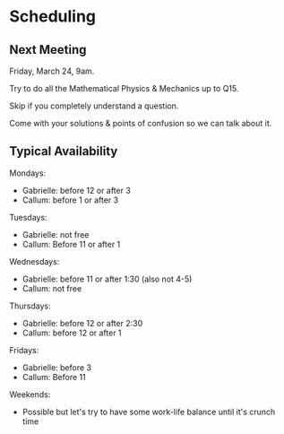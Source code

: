 # Scheduling

## Next Meeting

Friday, March 24, 9am.

Try to do all the Mathematical Physics & Mechanics up to Q15.

Skip if you completely understand a question.

Come with your solutions & points of confusion so we can talk about it.


## Typical Availability

Mondays:
- Gabrielle: before 12 or after 3
- Callum: before 1 or after 3

Tuesdays:
- Gabrielle: not free
- Callum: Before 11 or after 1

Wednesdays:
- Gabrielle: before 11 or after 1:30 (also not 4-5)
- Callum: not free

Thursdays:
- Gabrielle: before 12 or after 2:30
- Callum: before 12 or after 1

Fridays:
- Gabrielle: before 3
- Callum: Before 11

Weekends:
- Possible but let's try to have some work-life balance until it's crunch time
